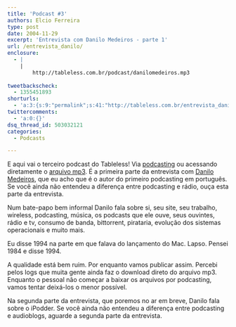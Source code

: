 ```yaml
---
title: 'Podcast #3'
authors: Elcio Ferreira
type: post
date: 2004-11-29
excerpt: 'Entrevista com Danilo Medeiros - parte 1'
url: /entrevista_danilo/
enclosure:
  - |
    |
        http://tableless.com.br/podcast/danilomedeiros.mp3
        
tweetbackscheck:
  - 1355451893
shorturls:
  - 'a:3:{s:9:"permalink";s:41:"http://tableless.com.br/entrevista_danilo";s:7:"tinyurl";s:26:"http://tinyurl.com/3zhbzll";s:4:"isgd";s:19:"http://is.gd/xiUTbe";}'
twittercomments:
  - 'a:0:{}'
dsq_thread_id: 503032121
categories:
  - Podcasts

---
```

E aqui vai o terceiro podcast do Tableless! Via [podcasting][1] ou acessando diretamente o [arquivo mp3][2]. É a primeira parte da entrevista com [Danilo Medeiros][3], que eu acho que é o autor do primeiro podcasting em português. Se você ainda não entendeu a diferença entre podcasting e rádio, ouça esta parte da entrevista.
              
Num bate-papo bem informal Danilo fala sobre si, seu site, seu trabalho, wireless, podcasting, música, os podcasts que ele ouve, seus ouvintes, rádio e tv, consumo de banda, bittorrent, pirataria, evolução dos sistemas operacionais e muito mais.
              
Eu disse 1994 na parte em que falava do lançamento do Mac. Lapso. Pensei 1984 e disse 1994.
              
A qualidade está bem ruim. Por enquanto vamos publicar assim. Percebi pelos logs que muita gente ainda faz o download direto do arquivo mp3. Enquanto o pessoal não começar a baixar os arquivos por podcasting, vamos tentar deixá-los o menor possível.
              
Na segunda parte da entrevista, que poremos no ar em breve, Danilo fala sobre o iPodder. Se você ainda não entendeu a diferença entre podcasting e audioblogs, aguarde a segunda parte da entrevista.

 [1]: http://tableless.com.br/rss.asp "RSS 2.0"
 [2]: http://tableless.com.br/podcast/danilomedeiros.mp3 "Podcast #3 - Entrevista com Danilo Medeiros - parte 1"
 [3]: http://www.digitalminds.com.br "DigitalMinds"